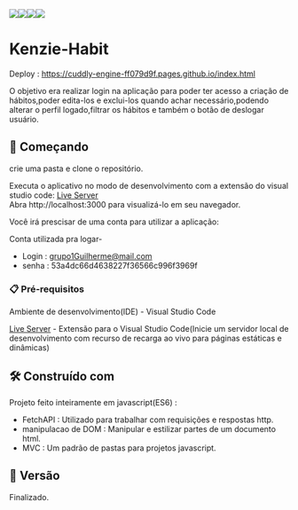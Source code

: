 <div style = "display : flex;align-items : center">
 <img src = "https://img.shields.io/badge/JavaScript-323330?style=for-the-badge&logo=javascript&logoColor=F7DF1E">
 <img src = "https://img.shields.io/badge/HTML5-E34F26?style=for-the-badge&logo=html5&logoColor=white">
 <img src = "https://img.shields.io/badge/CSS3-1572B6?style=for-the-badge&logo=css3&logoColor=white">
 <img src = "https://img.shields.io/badge/jQuery-0769AD?style=for-the-badge&logo=jquery&logoColor=white">
</div>


# Kenzie-Habit

Deploy : https://cuddly-engine-ff079d9f.pages.github.io/index.html
 
O objetivo era realizar  login na aplicação para poder ter acesso a criação de hábitos,poder  edita-los e exclui-los quando achar necessário,podendo alterar o perfil  logado,filtrar os hábitos e também o botão de deslogar usuário.

## 🚀 Começando

crie uma pasta e clone o repositório.

Executa o aplicativo no modo de desenvolvimento com a extensão do visual studio code: 
<a href = "https://marketplace.visualstudio.com/items?itemName=ritwickdey.LiveServer">Live Server</a>
<br>
Abra http://localhost:3000 para visualizá-lo em seu navegador.

Você irá prescisar de uma conta para utilizar a aplicação: 

Conta utilizada pra logar-
* Login : grupo1Guilherme@mail.com 
* senha : 53a4dc66d4638227f36566c996f3969f

### 📋 Pré-requisitos

Ambiente de desenvolvimento(IDE) - Visual Studio Code

<a href = "https://marketplace.visualstudio.com/items?itemName=ritwickdey.LiveServer">Live Server</a> - Extensão para o Visual Studio Code(Inicie um servidor local de desenvolvimento com recurso de recarga ao vivo para páginas estáticas e dinâmicas)

## 🛠️ Construído com

  Projeto feito inteiramente em javascript(ES6) :

  * FetchAPI : Utilizado para trabalhar com requisições e respostas http.
  * manipulacao de DOM : Manipular e estilizar partes de um documento html.
  * MVC  : Um padrão de pastas para projetos javascript.


## 📌 Versão

 Finalizado.
